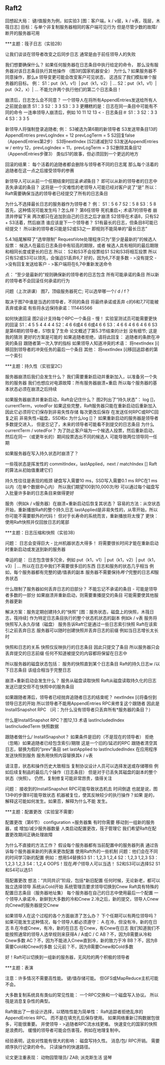 ## Raft2

回想起大局：
  键/值服务为例，如实验3
  [图：客户端，k / v层，k / v表，筏层，木筏日志]
  目标：与单个非复制服务器相同的客户端可见行为
    但是尽管少数的故障/断开的服务器可用

***主题：筏子日志（实验2B）

让我们谈谈在领导者改变之后同步日志
  通常是由于前任领导人的失败

我们想要确保什么？
  如果任何服务器在日志条目中执行给定的命令，
    那么没有服务器对该日志条目执行其他操作
  （图3的国家机器安全）
  为什么？如果服务器不同意操作，那么a
    领导变更可能会改变客户可见状态，
    这违反了我们模拟单个服务器的目标。
  例：
    S1：put（k1，v1）| put（k1，v2）| ...
    S2：put（k1，v1）| put（k2，x）| ...
    不能允许两个执行他们的第二个日志条目！

崩溃后，日志怎么会不同意？
  一个领导人在将所有AppendEntries发送给所有人之前就会崩溃
    S1：3
    S2：3 3
    S3：3 3
  更糟糕的是：日志在同一条目中可能有不同的命令
    一连串领导人崩溃后，例如
        10 11 12 13 < - 日志条目＃
    S1：3
    S2：3 3 4
    S3：3 3 5

新领导人将强制登录追随者; 例：
  S3被选为第6期的新领导者
  S3发送带条目13的AppendEntries
     prevLogIndex = 12
     prevLogTerm = 5
  S2回复false（AppendEntries第2步）
  S3将nextIndex [S2]递减到12
  S3发送AppendEntries w / entry 12，prevLogIndex = 11，prevLogTerm = 3
  S2删除其条目12（AppendEntries步骤3）
  类似S1的故事，但必须回到一个更远的地方

回滚的结果：
  每个活着的追随者都会删除与领导者不同的日志尾
  那么每个活着的追随者在这一点之后接受领导的参赛

新领导人可以从前一个任期结束时回滚*承诺*条目？
  即可以从新的领导者的日志中丢失承诺的条目？
  这将是一个灾难性的老领导人可能已经对客户说了“是”
  所以：Raft需要确保当选的领导者已经提交了所有的日志条目

为什么不选择最长日志的服务器作为领导者？
  例：
    S1：5 6 7
    S2：5 8
    S3：5 8
  首先，这种情况可能发生吗？怎么样？
    第6任领导 死机重启+; 术语7的领导者 崩溃并停留下来
      两次都只在追加到自己的日志之后才崩溃
    S2领导在术语8，只有S2 + S3活着，然后崩溃
  谁应该是下一个领导者？
    S1有最长的日志，但条目8可能已经提交！
    所以新的领导者只能是S2或S3之一
    即规则不能简单的“最长日志”

5.4.1结尾解释了“选举限制”
  RequestVote处理程序只为“至少是最新的”的候选人投票：
    候选人在最后日志条目中有较高的期限，或者
    候选人具有相同的最后期限和相同长度或更长的日志
  所以：
    S2和S3不会投票给S1
    S2和S3将相互投票
  所以只有S2或S3可以领先，会强迫S1丢弃6,7
    好的，因为6,7不是多数 - >没有提交 - >没有回复发送给客户
    - >客户端将在6,7中重新发送命令

点：
  “至少是最新的”规则确保新的领导者的日志包含
    所有可能承诺的条目
  所以新的领导者不会回滚任何承诺的行为

问题（上次讲课）
  图7，顶级服务器死亡; 可以选举哪一个/ d / f？

取决于图7中谁是当选的领导者，不同的条目
  将最终承诺或丢弃
  c的6和7,7可能被丢弃或承诺
  有些将永远保持承诺：111445566

如何快速回滚
  图2设计支持每个RPC一个条目 - 慢！
  实验室测试员可能需要更快的回滚
  S1：4 5 5 4 4 4 4
  S2：4 6 6或4 6 6或4 6 6
  S3：4 6 6 4 6 6 4 6 6
  S3是第6期的领导者，S1恢复了生命
  论文概述了第5.3节结束的计划
    没有细节; 这是我的猜测 更好的方案是可能的
  如果追随者拒绝，请将此回复：
    追随者的条款在冲突的条目
    跟随者第一次入学的指标
  如果领导人知道冲突的术语：
    将nextIndex [i]移回到领导者的冲突任务的最后一个条目
  其他：
    将nextIndex [i]移回追踪者的第一个索引

***主题：持久性（实验室2C）

服务器崩溃后我们会发生什么？
  我们需要重新启动并重新加入，以准备另一个失败的服务器
  我们也想应对电源故障：所有服务器崩溃+重启
  所以每个服务器的基本状态必须在崩溃之后持续

如果服务器崩溃并重新启动，Raft会记住什么？
  图2列出了“持久状态”：
    log []，currentTerm，votedFor
  如果这些完整，Raft服务器只能在重新启动后重新加入
  因此它必须将它们保存到非易失性存储
    每次更改后保存
    在发送任何RPC或RPC回复之前
  非易失性=磁盘，SSD和c
  为什么log []？
    如果重新启动的服务器是领导者多数提交进入，
      但是忘记了，未来的领导者可能看不到提交的日志条目
  为什么currentTerm / votedFor？
    为了防止客户端为一个候选人投票，然后重新启动，
      然后在同一（或更年长的）期间投票选出不同的候选人
    可能导致两位领导同一任期

如果服务器在写入持久状态时崩溃了？

一些筏状态是挥发性的
  commitIndex，lastApplied，next / matchIndex []
  Raft的算法从初始值重建它们

持久性往往是表现的瓶颈
  硬盘写入需要10 ms，SSD写入需要0.1 ms
  RPC在1 ms以内（在单个数据中心内）
  所以我们期望100到10,000次/秒
  可以通过每个磁盘写入批量许多新的日志条目来做得更好

服务（例如k / v服务器）在崩溃+重新启动后恢复其状态？
  容易的方法：从空状态开始，重新播放Raft的整个持久日志
    lastApplied是非易失性的，从零开始，所以你可能不需要额外的代码！
  但对于长寿命的系统而言，重新播放将太慢了
  更快：使用Raft快照并仅回放日志的尾部

***主题：日志压缩和快照（实验3B）

问题：
  日志会变得巨大 - 比州机器状态大得多！
  将需要很长时间才能在重新启动时重新启动或发送到新的服务器

幸运的是：
  日志包含很多冗余，例如
     put（k1，v1）| put（k1，v2）| put（k1，v3）| ...
     所以在日志中我们不需要很多旧的东西
  日志和服务的状态几乎相当
     例如，每个服务器都有完整的键/值表的副本
  服务器不需要保持*两个*完整的日志*和*服务状态

什么限制了服务器如何丢弃日志的旧部分？
  不能忘记不承诺的条目 - 可能是领导者多数的一部分
  如果崩溃并重新启动，则需要重播提交的条目
  可能需要使其他服务器更新

解决方案：服务定期创建持久的“快照”
  [图：服务状态，磁盘上的快照，木筏日志，筏持续]
  作为特定日志条目执行的整个状态机状态的副本
    例如k / v表
  服务将快照写入永久存储（磁盘）
  服务告诉Raft它是通过一些日志索引快照
  Raft在该索引之前丢弃日志
  服务器可以随时创建快照并丢弃日志的前缀
    例如当日志增长太长时

快照和日志的关系
  快照仅反映执行的日志条目
    因此只提交了条目
  所以服务器只会丢弃提交的日志前缀
    任何不知道被提交的内容都将保留在日志中

所以服务器的磁盘状态包括：
  服务的快照直到某个日志条目
  Raft的持久日志w /以下日志条目
  该组合相当于完整日志

崩溃+重新启动会发生什么？
  服务从磁盘读取快照
  Raft从磁盘读取持久化的日志
    发送已提交但不在快照中的服务条目

如果跟随者滞后，领导者已经抛弃追随者日志的结束呢？
  nextIndex [i]将备份到领导日志的开始
  所以领导者不能用AppendEntries RPC来修复这个跟随者
  因此是InstallSnapshot RPC
  （问：为什么没有领导者只丢弃所有*服务器的条目？）

什么是InstallSnapshot RPC？图12,13
  术语
  lastIncludedIndex
  lastIncludedTerm
  快照数据

跟随者做什么/ InstallSnapshot？
  如果条件是旧的（不是现在的领导者）
  拒绝（忽略）如果追随者已经包含索引/期限
    这是一个旧的/延迟的RPC
  跟随者清空其日志，替换为假的“prev”条目
  set lastApplied to lastIncludedIndex
  在应用程序发送快照到服务
  服务用快照内容替换其k / v表

请注意，状态和操作历史大致相当
  复制协议设计人员可以选择发送或存储哪些
  例如后续复制品的最后几个操作（日志条目）
    但是对于已丢失其磁盘的副本的整个状态（快照）。
  仍然，复制修复可能非常昂贵，值得关注

问题：
  接收到的InstallSnapshot RPC可能导致状态机去
  时间倒退 也就是说，图13中的步骤8可能导致状态
  机器被复位，使其反映较少的执行操作？如果
  是的，解释这可能如何发生。如果否，解释为什么不能
  发生。

***主题：配置更改（实验室不需要）

配置更改（第6节）
  configuration =服务器集
  有时你需要
    移动到一组新的服务器，或
    增加/减少服务器数量
  人类启动配置更改，筏子管理它
  我们希望Raft在配置更改期间正确处理故障

为什么不直接的方法工作？
  假设每个服务器都有当前配置中的服务器列表
  通过告诉每个服务器来新的列表来更改配置
    使用Raft外的一些机制
  问题：他们会在不同的时间学习新的配置
  例如：想用S4替换S3
    S1：1,2,3 1,2,4
    S2：1,2,3 1,2,3
    S3：1,2,3 1,2,3
    S4：1,2,4
  OOPS！现在*两个*领导人可以当选！
    S2和S3可以选择S2
    S1和S4可以选S1

筏配置更改
  想法：“共同共识”阶段，包括*新旧配置
    任何时候，无论新老，都可以独立选择领导
  系统从Cold开始
  系统管理员要求领导切换到Cnew
  Raft具有特殊的配置日志条目（服务器地址集）
  每个服务器在自己的日志中使用最后一个配置
  一个领导人承诺冷，新鲜到大多数的冷和Cnew
  2.冷之后，新的提交，领导人Cnew向Cnew的服务器提交Cnew

如果领导人在这个过程的各个方面崩溃了怎么办？
  下个任期可以有两位领导吗？
  如果可能发生这种情况，每个领导人都必须遵守：
    A.在冷，但没有冷，新的在日志
    B.在冷或Cnew，有冷，新的在日志
    在Cnew，有Cnew在日志
  我们知道我们不能按照通常的领导人选举规则来获得A / A或C / C
  AB？不，因为B需要从冷和Cnew多数
  AC？不，因为不能进入Cnew直到冷，新的致力于冷
  BB？不，因为B需要Cold和Cnew的多数
  公元前？不，因为B需要Cnew和Cold多数

好！Raft可以切换到一组新的服务器，无风险的两个积极的领导者

***主题：表演

注意：许多情况不需要高性能。
  键/值存储可能。
  但GFS或MapReduce主机可能不会。

大多数复制系统具有类似的常见性能：
  一个RPC交换和一个磁盘写入协议。
  所以筏是消息复杂性的典型。

Raft做出了一些设计选择，以牺牲性能为简单性：
  Raft追踪者拒绝乱序的AppendEntries RPC。
    而不是在填充孔后保存使用。
    如果网络重新订购数据包很多，可能很重要。
    并使领导 - >追随者RPC流水线更难。
  快速变化的国家的快照是浪费的。
  缓慢的领导者可能会伤害筏，例如在地理复制中。

经验表明，这些对性能有很大的影响：
  磁盘写持久性。
  消息/包/ RPC开销。
  需要顺序执行记录的命令。
  只读操作的快速路径。

论文更注重表现：
  动物园管理员/ ZAB; 派克斯生活 竖琴
